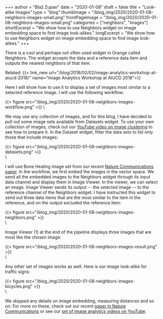 
+++
author = "Blaž Zupan"
date = "2020-01-08"
draft = false
title = "Look-alike Images"
type = "blog"
thumbImage = "/blog_img/2020/2020-01-08-neighbors-images-small.png"
frontPageImage = "/blog_img/2020/2020-01-08-neighbors-images-small.png"
categories = ["neighbors", "images"]
shortExcerpt = "We show how to use Neighbors widget on image embedding space to find image look-alikes."
longExcerpt = "We show how to use Neighbors widget on image embedding space to find image look-alikes."
+++

There is a cool and perhaps not often used widget in Orange called Neighbors. The widget accepts the data and a reference data item and outputs the nearest neighbors of that item.

Related: {{< link_new url="/blog/2018/02/02/image-analytics-workshop-at-aiucd-2018/" name="Image Analytics Workshop at AIUCD 2018">}}

Here I will show how to use it to display a set of images most similar to a selected reference image. I will use the following workflow:

{{< figure src="/blog_img/2020/2020-01-08-neighbors-images-workflow.png" >}}
\

We may use any collection of images, and for this blog, I have decided to pull out some image sets available from Datasets widget. To use your own collection of images, check out our [YouTube video on image clustering](https://www.youtube.com/watch?v=Iu8g2Twjn9U) to see how to prepare it. In the Dataset widget, filter the data sets to list only those that include images:

{{< figure src="/blog_img/2020/2020-01-08-neighbors-images-datasets.png" >}}
\
\

I will use Bone Healing image set from our recent [Nature Communications paper](https://www.nature.com/articles/s41467-019-12397-x). In the workflow, we first embed the images in the vector space. We send all the embedded images to the Neighbors widget through its input data channel and display them in Image Viewer. In the viewer, we can select an image. Image Viewer sends its output -- the selected image -- to the reference channel of the Neighbors widget. I have instructed this widget to send out three data items that are the most similar to the item in the reference, and on the output excluded the reference item:

{{< figure src="/blog_img/2020/2020-01-08-neighbors-images-neighbors.png" >}}
\
\

Image Viewer (1) at the end of the pipeline displays three images that are most like the chosen image:

{{< figure src="/blog_img/2020/2020-01-08-neighbors-images-result.png" >}}
\
\

Any other set of images works as well. Here is our image look-alike for traffic signs:

{{< figure src="/blog_img/2020/2020-01-08-neighbors-images-bicycles.png" >}}
\
\

We skipped any details on image embedding, measuring distances and so on. For more on these, check out our recent [paper in Nature Communications](https://www.nature.com/articles/s41467-019-12397-x) or see our [set of image analytics videos on YouTube](https://www.youtube.com/watch?v=Iu8g2Twjn9U).
